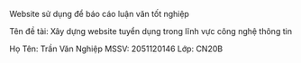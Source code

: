 Website sử dụng để báo cáo luận văn tốt nghiệp

Tên đề tài: Xây dựng website tuyển dụng trong lĩnh vực công nghệ thông tin

Họ Tên: Trần Văn Nghiệp
MSSV: 2051120146
Lớp: CN20B

